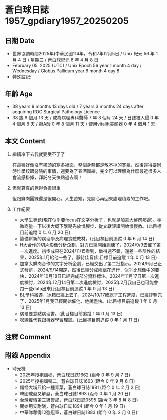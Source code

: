 [_metadata_:encoding]: - "utf-8"
[_metadata_:language]: - "zh-Hant-TW"
[_metadata_:fileformat]: - "markdown"
[_metadata_:MIME_type]: - "text/plain"
[_metadata_:markdown_version]: - "commonmark version 0.30"
[_metadata_:markdown_spec]: - "https://spec.commonmark.org/0.30/"

# 蒼白球日誌1957_gpdiary1957_20250205 #

## 日期 Date ##

* 世界協調時間2025年(中華民國114年，令和7年)2月5日 / Unix 紀元 56 年 1 月 4 日 / 星期三 / 蒼白球紀元 6 年 4 月 8 日
* February 05, 2025 (UTC) / Unix Epoch 56 year 1 month 4 day / Wednesday / Globus Pallidum year 6 month 4 day 8
* 特殊註記:

## 年齡 Age ##

* 38 years 9 months 13 days old / 7 years 3 months 24 days after acquiring ROC Surgical Pathology Licence
* 38 歲 9 個月 13 天 / 成為病理專科醫師 7 年 3 個月 24 天 / 日誌被入侵 0 年 4 個月 8 天 / 擦A酸 0 年 8 個月 11 天 / 使用vitalift美顏器 0 年 4 個月 1 天

## 本文 Content ##

1. 繼續冷下去我就要受不了了

    在這種好像沒有盡頭的寒冬裡面，整個身體都是散不掉的寒氣，然後還得要同時忙學校跟醫院的事情，還要為了春酒團練，完全可以理解為什麼最近很多人會流感掛掉，拜託冬天快點過去啊！

2. 但就算真的覺得負擔很重

    但跟鮮肉團練還是很開心。人生苦短，先開心再回來處理積累的工作吧。

3. 工作紀要

    - 大學生專題(現在似乎要focus在文字分析了，也就是加拿大鮮肉那邊)。稍微商量一下以後大概下學期先放慢腳步，從文獻評讀開始慢慢教。(此目標目前追蹤 0 年 6 月 20 日)
    - 籌備嶄新的病理學及病理實驗教材。(此目標目前追蹤 0 年 6 月 14 日)
    - H大合作的切片影像分析企劃，對方已經開始訓練了，2024/9/9去催了第一次進度。初步成果在2024/11/15看到，做得還不錯，還差一些陰性的結果，2025年1月給他一些了，靜待佳音(此目標目前追蹤 1 年 0 月 13 日)
    - 加拿大鮮肉合作的文字分析企劃，已經交出了第二批指示。2024/9月已正式發薪，2024/9/14開跑，然後已經分成兩組在進行，似乎比想像中的要快，2024年10月18日已經完成部分資料標注。2024年11月17日第一次進度檢討，2024年12月14日第二次進度檢討，2025年2月我自己也可能會跑一些data出來(此目標目前追蹤 1 年 0 月 13 日)
    - BL學科搬遷，冰箱已經上去了，2024/10/17確認了工程進度，已經評鑒完了，2025年1月我已經開始催他，他說盡快。(此目標目前追蹤 1 年 0 月 13 日)
    - 偶爾要念點病理書。(此目標目前追蹤 1 年 0 月 13 日)
    - 唸線性代數跟機器學習理論。(此目標目前追蹤 0 年 1 月 11 日)

## 注釋 Comment ##


## 附錄 Appendix ##

* 時光機
    - 2025年授袍講稿，蒼白球日誌1662 (距今 0 年 9 月 7 日)
    - 2025年授袍講稿二，蒼白球日誌1663 (距今 0 年 9 月 6 日)
    - 錯怪大埔只給一種青菜，蒼白球日誌1881 (距今 0 年 2 月 2 日)
    - 韓國戒嚴又解嚴，蒼白球日誌1893 (距今 0 年 1 月 20 日)
    - 台灣疫情第三級警戒，蒼白球日誌0595 (距今 3 年 8 月 8 日)
    - 開始用安耐曬，蒼白球日誌1894 (距今 0 年 1 月 19 日)
    - 中華隊奪得12強冠軍，蒼白球日誌1883 (距今 0 年 2 月 0 日)
